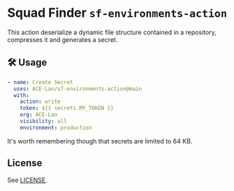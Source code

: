 # Squad Finder `sf-environments-action`

This action deserialize a dynamic file structure contained in a repository, compresses it and generates a secret.

## :hammer_and_wrench: Usage 

```yaml
- name: Create Secret
  uses: ACE-Lan/sf-environments-action@main
  with:
    action: write
    token: ${{ secrets.MY_TOKEN }}
    org: ACE-Lan
    visibility: all
    environment: production
```

It's worth remembering though that secrets are limited to 64 KB.

## License

See [LICENSE](LICENSE).
